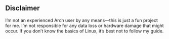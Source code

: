 ## Disclaimer
I’m not an experienced Arch user by any means—this is just a fun project for me. I’m not responsible for any data loss or hardware damage that might occur. If you don’t know the basics of Linux, it’s best not to follow my guide.
